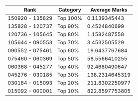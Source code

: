 | Rank | Category | Average Marks |
|------|----------|---------------|
| 150920 - 135829 | Top 100% | 0.1139345443 |
| 135828 - 120737 | Top 90% | 0.4524840699 |
| 120736 - 105645 | Top 80% | 1.1582487558 |
| 105644 - 090553 | Top 70% | 3.4532505529 |
| 090552 - 075461 | Top 60% | 19.6437767684 |
| 075460 - 060369 | Top 50% | 58.5566410255 |
| 060368 - 045277 | Top 40% | 92.4680490647 |
| 045276 - 030185 | Top 30% | 138.2314645319 |
| 030184 - 015093 | Top 20% | 211.8302250977 |
| 015092 - 000001 | Top 10% | 822.8597753805 |
